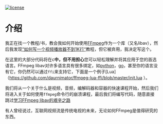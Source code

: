 [![license](https://img.shields.io/badge/license-BSD--3--Clause-blue.svg)](https://img.shields.io/badge/license-BSD--3--Clause-blue.svg)
# 介绍

我正在找一个教程/书，教会我如何开始使用[FFmpeg](https://www.ffmpeg.org/)作为一个库（又名libav），然后我发现[“如何写一个视频播放器不到1K行“](http://dranger.com/ffmpeg/)教程，但它被弃用，我决定写这个。

在这里的大部分代码将在c**中，但不用担心**您可以轻松理解并将其应用于您的首选语言。FFmpeg libav对许多语言具有很多绑定，如[python](https://mikeboers.github.io/PyAV/)，[go](https://github.com/imkira/go-libav)，甚至你的语言没有它，你仍然可以通过`ffi`来支持它，下面是一个例子[Lua]（https://github.com/daurnimator/ffmpeg-lua-ffi/blob/master/init.lua ）。

我们将从一个关于什么是视频，音频，编解码器和容器的快速课程开始，然后我们将进入关于如何使用`ffmpeg`命令行的崩溃课程，最后我们将编写代码，随意直接跳过[学习FFmpeg libav的艰辛之路](https://github.com/leandromoreira/ffmpeg-libav-tutorial#learn-ffmpeg-libav-the-hard-way)

有人曾经说过，互联网视频流是传统电视的未来，无论如何FFmpeg是值得研究的东西。